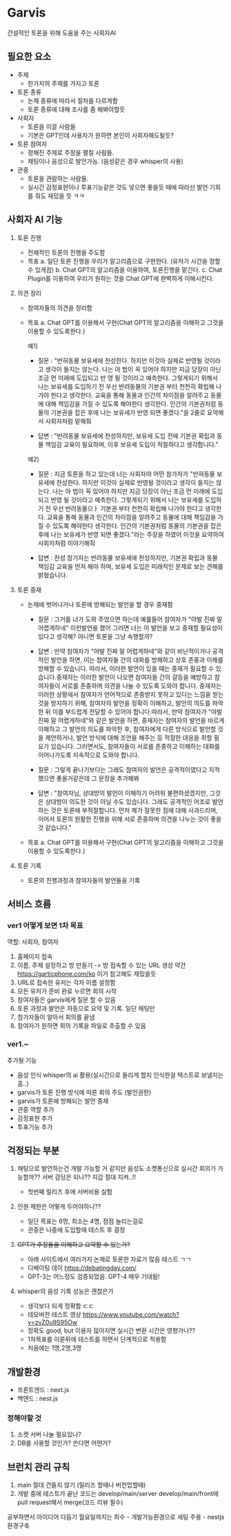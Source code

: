 # Garvis
건설적인 토론을 위해 도움을 주는 사회자AI

## 필요한 요소
   - 주제
        - 한가지의 주제를 가지고 토론
   - 토론 종류
        - 논제 종류에 따라서 절차를 다르게함
        - 토론 종류에 대해 조사를 좀 해봐야할듯
   - 사회자
        - 토론을 이끌 사람들
        - 기본은 GPT인데 사용자가 원하면 본인이 사회자해도될듯?
   - 토론 참여자
        - 정해진 주제로 주장을 펼칠 사람들.
        - 채팅이나 음성으로 발언가능. (음성같은 경우 whisper의 사용)
   - 관중
        - 토론을 관람하는 사람들.
        - 실시간 감정표현이나 투표기능같은 것도 넣으면 좋을듯 때에 따라선 발언 기회를 줘도 재밌을 듯 ㅋㅋ

## 사회자 AI 기능 
1. 토론 진행

    - 전체적인 토론의 진행을 주도함
    - 목표 
      a. 일단 토론 진행을 우리가 알고리즘으로 구현한다. (유저가 시간을 정할수 있게끔)
      b. Chat GPT의 알고리즘을 이용하여, 토론진행을 맡긴다.
      c. Chat Plugin를 이용하여 우리가 원하는 것을 Chat GPT에 완벽하게 이해시킨다.
    
2. 의견 정리 

    - 참여자들의 의견을 정리함
    - 목표
      a. Chat GPT를 이용해서 구현(Chat GPT의 알고리즘을 이해하고 그것을 이용할 수 있도록한다.)
        
        예1)  
        - 질문 : "반혀동물 보유세에 찬성한다. 하지만 이것아 실제로 반영될 것이라고 생각이 들지는 않는다. 나는 아 법이 꼭 있어야 하지만 지금 당장이 아닌 조금 먼 미래에 도입되고 반  영 될 것이라고 예측한다. 그렇게되기 위해서 나는 보유세를 도입하기 전 우선 반려동물의 기본권 부터 천천히 확립해 나가야 한다고 생각한다. 교육을 통해 동물과 인간의 차이점을 알려주고 동물에 대해 책임감을 가질 수 있도록 해야한다 생각한다. 인간의 기본권처럼 동물의 기본권을 잡은 후에 나는 보유세가 반영 되면 좋겠다."을 2줄로 요약해서 사회자처럼 말해줘
        
        - 답변 : "반려동물 보유세에 찬성하지만, 보유세 도입 전에 기본권 확립과 동물 책임감 교육이 필요하며, 이후 보유세 도입이 적절하다고 생각합니다."
              
        예2)  
        - 질문 : 지금 토론을 하고 있는데 너는 사회자야  어떤 참가자가 "반혀동물 보유세에 찬성한다. 하지만 이것아 실제로 반영될 것이라고 생각이 들지는 않는다. 나는 아 법이 꼭 있어야 하지만 지금 당장이 아닌 조금 먼 미래에 도입되고 반영 될 것이라고 예측한다. 그렇게되기 위해서 나는 보유세를 도입하기 전 우선 반려동물으ㅏ 기본권 부터 천천히 확립해 나가야 한다고 생각한다. 교육을 통해 동물과 인간의 차이점을 알려주고 동물에 대해 책임감을 가질 수 있도록 해야한다 생각한다. 인간의 기본권처럼 동물의 기본권을 잡은 후에 나는 보유세가 반영 되면 좋겠다."라는 주장을 하였어 이것을 요약하여 사회자처럼 이야기해줘  
            
        - 답변 :  찬성 참가자는 반려동물 보유세에 찬성하지만, 기본권 확립과 동물 책임감 교육을 먼저 해야 하며, 보유세 도입은 미래적인 문제로 보는 견해를 밝혔습니다.
    
3. 토론 중재

    - 논제에 벗어나거나 토론에 방해되는 발언을 할 경우 중재함
        - 질문 : 그거를 너가 도와 주었으면 하는데 예를들어 참여자가 "야발 진짜 말 어렵게하네" 이런발언을 했어 그러면 너는 이 발언을 보고 중재할 필요성이 있다고 생각해? 아니면 토론을 그냥 속행할까?
        
        - 답변 : 만약 참여자가 "야발 진짜 말 어렵게하네"와 같이 비난적이거나 공격적인 발언을 하면, 이는 참여자들 간의 대화를 방해하고 상호 존중과 이해를 방해할 수 있습니다. 따라서, 이러한 발언이 있을 때는 중재가 필요할 수 있습니다.중재자는 이러한 발언이 나오면 참여자들 간의 갈등을 예방하고 참여자들이 서로를 존중하며 의견을 나눌 수 있도록 도와야 합니다. 중재자는 이러한 상황에서 참여자가 언어적으로 존중받지 못하고 있다는 느낌을 받는 것을 방지하기 위해, 참여자의 발언을 정확히 이해하고, 발언의 의도를 파악한 뒤 이를 부드럽게 전달할 수 있어야 합니다.따라서, 만약 참여자가 "야발 진짜 말 어렵게하네"와 같은 발언을 하면, 중재자는 참여자의 발언을 바르게 이해하고 그 발언의 의도를 파악한 후, 참여자에게 다른 방식으로 발언할 것을 제안하거나, 발언 방식에 대해 조언을 해주는 등 적절한 대응을 취할 필요가 있습니다. 그러면서도, 참여자들이 서로를 존중하고 이해하는 대화를 이어나가도록 지속적으로 도와야 합니다.

        - 질문 : 그렇게 끝나기보다는 그래도 참여자의 발언은 공격적이였다고 지적했으면 좋을거같은데 그 문장을 추가해봐

        - 답변 : "참여자님, 상대방의 발언이 이해하기 어려워 불편하셨겠지만, 그것은 상대방이 의도한 것이 아닐 수도 있습니다. 그래도 공격적인 어조로 발언하는 것은 토론에 부적절합니다. 먼저 제가 잘못한 점에 대해 사과드리며, 이어서 토론의 원활한 진행을 위해 서로 존중하며 의견을 나누는 것이 좋을 것 같습니다."

    - 목표
      a. Chat GPT를 이용해서 구현(Chat GPT의 알고리즘을 이해하고 그것을 이용할 수 있도록한다.)
    
4. 토론 기록
    - 토론의 진행과정과 참여자들의 발언들을 기록

## 서비스 흐름
### ver1 어떻게 보면 1차 목표 
역할: 사회자, 참여자

1. 홈페이지 접속
2. 이름, 주제 설정하고 방 만들기 -> 방 접속할 수 있는 URL 생성 약간 https://garticphone.com/ko 이거 참고해도 재밌을듯 
3. URL로 접속한 유저는 각자 이름 설정함
4. 모든 유저가 준비 완료 누르면 회의 시작
6. 참여자들은 garvis에게 질문 할 수 있음
7. 토론 과정과 발언은 자동으로 요약 및 기록. 일단 채팅만
8. 참가자들이 알아서 회의를 끝냄
9. 참여자가 원하면 회의 기록을 파일로 추출할 수 있음

### ver1.~
추가될 기능
- 음성 인식 whisper의 ai 활용(실시간으로 들리게 할지 인식한걸 텍스트로 보낼지는 흠..)
- garvis가 토론 진행 방식에 따른 회의 주도 (발언권한)
- garvis가 토론에 방해되는 발언 중재
- 관중 역할 추가
- 감정표현 추가 
- 투표기능 추가



## 걱정되는 부분
1. 채팅으로 발언하는건 개발 가능할 거 같지만 음성도 소켓통신으로 실시간 회의가 가능할까?? 서버 감당은 되나?? 지갑 절대 지켜..!!
    - 첫번째 릴리즈 후에 서버비용 실험

2. 인원 제한은 어떻게 두어야하나?? 
    - 일단 목표는 6명, 최소는 4명, 점점 늘리는걸로
    - 관중은 나중에 도입할때 테스트 후 결정

3. ~~GPT가 주장들을 이해하고 요약할 수 있는가?~~
    - 아래 사이트에서 여러가지 논제로 토론한 자료가 많음 테스트 ㄱㄱ
    - 디베이팅 데이 https://debatingday.com/
    - GPT-3는 어느정도 검증되었음. GPT-4 매우 기대됨!

4. whisper의 음성 기록 성능은 괜찮은가
    - 생각보다 되게 정확함 ㄷㄷ
    - 데모버전 테스트 영상 https://www.youtube.com/watch?v=zvZ0u9S95Ow 
    - 정확도 good, but  이용자 많아지면 실시간 변환 시간은 영향가나??
    - 1차목표를 이룬뒤에 테스트를 하면서 단계적으로 적용함
    - 처음에는 1명,2명,3명

## 개발환경
- 프론트엔드 : next.js
- 백엔드 : nest.js

### 정해야할 것
 1. 소켓 서버 나눌 필요있나?
 2. DB를 사용할 것인가? 쓴다면 어떤거?

## 브런치 관리 규칙
1. main 절대 건들지 않기 (릴리즈 할때나 버전업할때)
2. 개발 중에 테스트가 끝난 코드는 develop/main/server  develop/main/front에 pull request해서 merge(코드 리뷰 필수)

공부하면서 아이디어 다듬기
월요일까지는 희수 - 개발가능환경으로 세팅
주용 - nestjs 환경구축 